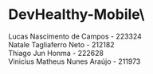 # DevHealthy-Mobile\
Lucas Nascimento de Campos - 223324\
Natale Tagliaferro Neto - 212182\
Thiago Jun Honma - 222628\
Vinicius Matheus Nunes Araújo - 211973
